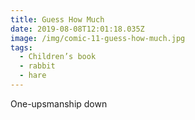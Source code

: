 ```yaml
---
title: Guess How Much
date: 2019-08-08T12:01:18.035Z
image: /img/comic-11-guess-how-much.jpg
tags:
  - Children’s book
  - rabbit
  - hare
---
```

One-upsmanship down
